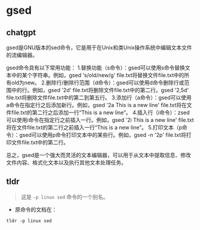 # gsed 
## chatgpt 
gsed是GNU版本的sed命令，它是用于在Unix和类Unix操作系统中编辑文本文件的流编辑器。 

gsed命令具有以下常用功能：
1.替换功能（s命令）：gsed可以使用s命令替换文本中的某个字符串。例如，gsed 's/old/new/g' file.txt将替换文件file.txt中的所有old为new。 
2.删除行/删除行范围（d命令）：gsed可以使用d命令删除行或范围中的行。例如，gsed '2d' file.txt将删除文件file.txt中的第二行。gsed '2,5d' file.txt将删除文件file.txt中的第二到第五行。 
3.添加行（a命令）：gsed可以使用a命令在指定行之后添加新行。例如，gsed '2a This is a new line' file.txt将在文件file.txt的第二行之后添加一行“This is a new line”。 
4.插入行（i命令）：zsed可以使用i命令在指定行之前插入一行。例如，gsed '2i This is a new line' file.txt将在文件file.txt的第二行之前插入一行“This is a new line”。 
5.打印文本（p命令）：gsed可以使用p命令打印文本中的某些行。例如，gsed -n '2p' file.txt将打印文件file.txt中的第二行。 

总之，gsed是一个强大而灵活的文本编辑器，可以用于从文本中提取信息、修改文件内容、格式化文本以及执行其他文本处理任务。 

## tldr 
 
> 这是 `-p linux sed` 命令的一个别名。

- 原命令的文档在：

`tldr -p linux sed`
